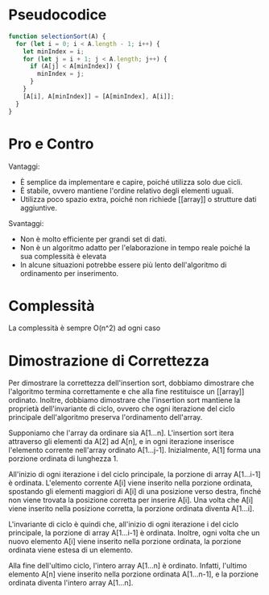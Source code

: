 # Pseudocodice

```js
function selectionSort(A) {
  for (let i = 0; i < A.length - 1; i++) {
    let minIndex = i;
    for (let j = i + 1; j < A.length; j++) {
      if (A[j] < A[minIndex]) {
        minIndex = j;
      }
    }
    [A[i], A[minIndex]] = [A[minIndex], A[i]];
  }
}

```

# Pro e Contro

Vantaggi:

-   È semplice da implementare e capire, poiché utilizza solo due cicli.
-   È stabile, ovvero mantiene l'ordine relativo degli elementi uguali.
-   Utilizza poco spazio extra, poiché non richiede [[array]] o strutture dati aggiuntive.

Svantaggi:

-   Non è molto efficiente per grandi set di dati.
-   Non è un algoritmo adatto per l'elaborazione in tempo reale poiché la sua complessità è elevata
-   In alcune situazioni potrebbe essere più lento dell'algoritmo di ordinamento per inserimento.

# Complessità

La complessità è sempre O(n^2) ad ogni caso

# Dimostrazione di Correttezza 

Per dimostrare la correttezza dell'insertion sort, dobbiamo dimostrare che l'algoritmo termina correttamente e che alla fine restituisce un [[array]] ordinato. Inoltre, dobbiamo dimostrare che l'insertion sort mantiene la proprietà dell'invariante di ciclo, ovvero che ogni iterazione del ciclo principale dell'algoritmo preserva l'ordinamento dell'array.

Supponiamo che l'array da ordinare sia A[1...n]. L'insertion sort itera attraverso gli elementi da A[2] ad A[n], e in ogni iterazione inserisce l'elemento corrente nell'array ordinato A[1...j-1]. Inizialmente, A[1] forma una porzione ordinata di lunghezza 1.

All'inizio di ogni iterazione i del ciclo principale, la porzione di array A[1...i-1] è ordinata. L'elemento corrente A[i] viene inserito nella porzione ordinata, spostando gli elementi maggiori di A[i] di una posizione verso destra, finché non viene trovata la posizione corretta per inserire A[i]. Una volta che A[i] viene inserito nella posizione corretta, la porzione ordinata diventa A[1...i].

L'invariante di ciclo è quindi che, all'inizio di ogni iterazione i del ciclo principale, la porzione di array A[1...i-1] è ordinata. Inoltre, ogni volta che un nuovo elemento A[i] viene inserito nella porzione ordinata, la porzione ordinata viene estesa di un elemento.

Alla fine dell'ultimo ciclo, l'intero array A[1...n] è ordinato. Infatti, l'ultimo elemento A[n] viene inserito nella porzione ordinata A[1...n-1], e la porzione ordinata diventa l'intero array A[1...n].